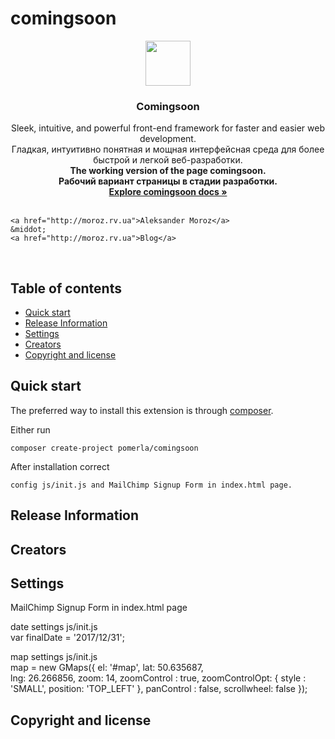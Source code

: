 # comingsoon

<p align="center">
  <a href="http://moroz.rv.ua">
    <img src="http://www.beadingusa.com/images/AlphabetBlocks4.5/SterlingSilverBlockLetterCH901-C.jpg" width=72 height=72>
  </a>

  <h3 align="center">Comingsoon</h3>

  <p align="center">
    Sleek, intuitive, and powerful front-end framework for faster and easier web development.<br />
	Гладкая, интуитивно понятная и мощная интерфейсная среда для более быстрой и легкой веб-разработки.<br />
	<strong>The working version of the page comingsoon.</strong><br />
    <strong>Рабочий вариант страницы в стадии разработки.</strong>
    <br>
    <a href="http://moroz.rv.ua"><strong>Explore comingsoon docs &raquo;</strong></a>
    <br>
    <br>
    
    <a href="http://moroz.rv.ua">Aleksander Moroz</a>
    &middot;
    <a href="http://moroz.rv.ua">Blog</a>
  </p>
</p>

<br>

## Table of contents

- [Quick start](#quick-start)
- [Release Information](#release-information)
- [Settings](#settings)
- [Creators](#creators)
- [Copyright and license](#copyright-and-license)

## Quick start
The preferred way to install this extension is through [composer](http://getcomposer.org/download/).

Either run

```
composer create-project pomerla/comingsoon
```

After installation correct 
```
config js/init.js and MailChimp Signup Form in index.html page.
```

## Release Information

## Creators

## Settings

MailChimp Signup Form in index.html page

date settings js/init.js<br/>
var finalDate = '2017/12/31';

map settings js/init.js <br/>
map = new GMaps({
      el: '#map', 
      lat: 50.635687,  
      lng: 26.266856, 
      zoom: 14, 
      zoomControl : true,
      zoomControlOpt: { style : 'SMALL', position: 'TOP_LEFT' }, 
      panControl : false, 
      scrollwheel: false
   });
   
## Copyright and license
  